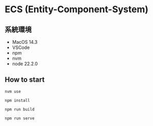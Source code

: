 # ECS (Entity-Component-System)

## 系統環境

- MacOS 14.3
- VSCode
- npm
- nvm
- node 22.2.0

## How to start

```
nvm use
```

```
npm install
```

```
npm run build
```

```
npm run serve
```
